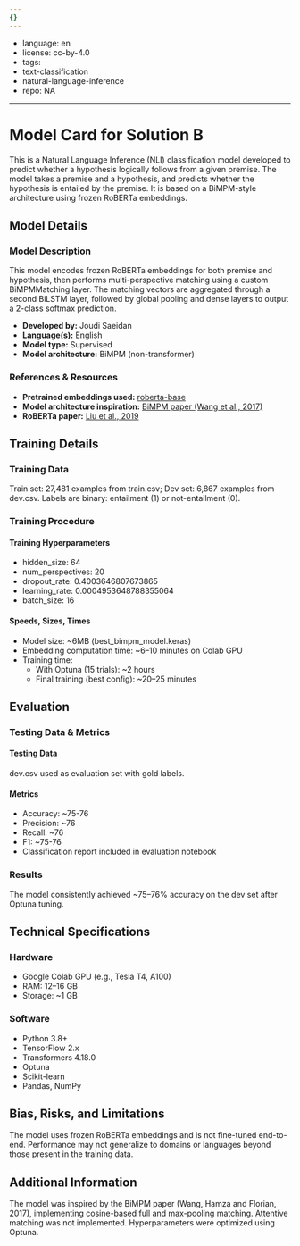 ```yaml
---
{}
---
```


- language: en
- license: cc-by-4.0
- tags:
- text-classification
- natural-language-inference
- repo: NA

---

# Model Card for Solution B

This is a Natural Language Inference (NLI) classification model developed to predict whether a hypothesis logically follows from a given premise. The model takes a premise and a hypothesis, and predicts whether the hypothesis is entailed by the premise. It is based on a BiMPM-style architecture using frozen RoBERTa embeddings.

## Model Details

### Model Description

This model encodes frozen RoBERTa embeddings for both premise and hypothesis, then performs multi-perspective matching using a custom BiMPMMatching layer. The matching vectors are aggregated through a second BiLSTM layer, followed by global pooling and dense layers to output a 2-class softmax prediction.

- **Developed by:** Joudi Saeidan
- **Language(s):** English
- **Model type:** Supervised
- **Model architecture:** BiMPM (non-transformer)

### References & Resources

- **Pretrained embeddings used:** [roberta-base](https://huggingface.co/roberta-base)
- **Model architecture inspiration:** [BiMPM paper (Wang et al., 2017)](https://arxiv.org/abs/1702.03814)
- **RoBERTa paper:** [Liu et al., 2019](https://arxiv.org/abs/1907.11692)

## Training Details

### Training Data

Train set: 27,481 examples from train.csv; Dev set: 6,867 examples from dev.csv. Labels are binary: entailment (1) or not-entailment (0).

### Training Procedure

#### Training Hyperparameters

- hidden_size: 64
- num_perspectives: 20
- dropout_rate: 0.4003646807673865
- learning_rate: 0.0004953648788355064
- batch_size: 16

#### Speeds, Sizes, Times

- Model size: ~6MB (best_bimpm_model.keras)
- Embedding computation time: ~6–10 minutes on Colab GPU
- Training time:
  - With Optuna (15 trials): ~2 hours
  - Final training (best config): ~20–25 minutes

## Evaluation

### Testing Data & Metrics

#### Testing Data

dev.csv used as evaluation set with gold labels.

#### Metrics

- Accuracy: ~75-76
- Precision: ~76
- Recall: ~76
- F1: ~75-76
- Classification report included in evaluation notebook

### Results

The model consistently achieved ~75–76% accuracy on the dev set after Optuna tuning.

## Technical Specifications

### Hardware

- Google Colab GPU (e.g., Tesla T4, A100)
- RAM: 12–16 GB
- Storage: ~1 GB

### Software

- Python 3.8+
- TensorFlow 2.x
- Transformers 4.18.0
- Optuna
- Scikit-learn
- Pandas, NumPy

## Bias, Risks, and Limitations

The model uses frozen RoBERTa embeddings and is not fine-tuned end-to-end. Performance may not generalize to domains or languages beyond those present in the training data.

## Additional Information

The model was inspired by the BiMPM paper (Wang, Hamza and Florian, 2017), implementing cosine-based full and max-pooling matching. Attentive matching was not implemented. Hyperparameters were optimized using Optuna.

